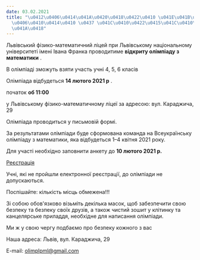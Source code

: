 ```yaml
---
date: 03.02.2021
title: "\u0412\u0406\u0414\u041A\u0420\u0418\u0422\u0410 \u041E\u041B\u0406\u041C\u041F\
  \u0406\u0410\u0414\u0410 \u0437 \u041C\u0410\u0422\u0415\u041C\u0410\u0422\u0418\
  \u041A\u0418"
---
```

Львівський фізико-математичний ліцей при Львівському національному університеті імені Івана Франка проводитиме
**відкриту олімпіаду з математики**
.

В олімпіаді зможуть взяти участь учні 4, 5, 6 класів

Олімпіада відбудеться
**14 лютого 2021 р**
.

початок
**об 11:00**

у Львівському фізико-математичному ліцеї за адресою: вул. Караджича, 29

Олімпіада проводиться у письмовій формі.

За результатами олімпіади буде сформована команда на Всеукраїнську олімпіаду з математики, яка відбудеться 1–4 квітня 2021 року.

Для участі необхідно заповнити анкету до
**10 лютого 2021 р.**

[Реєстрація](https://docs.google.com/forms/d/1Ov4zQ7YH_QMBAFc0f6J6zbpBLPgqu58vX1iCzMN1C-s/edit)

Учні, які не пройшли електронної реєстрації, до олімпіади не допускаються.

Поспішайте: кількість місць обмежена!!!

Зі собою обов'язково візьміть декілька масок, щоб забезпечити свою безпеку та безпеку своїх друзів, а також чистий зошит у клітинку та канцелярське приладдя, необхідне для написання олімпіади.

Ми ж у свою чергу подбаємо про безпеку кожного з вас

Наша адреса: Львів, вул. Караджича, 29

E-mail: olimplpml@gmail.com